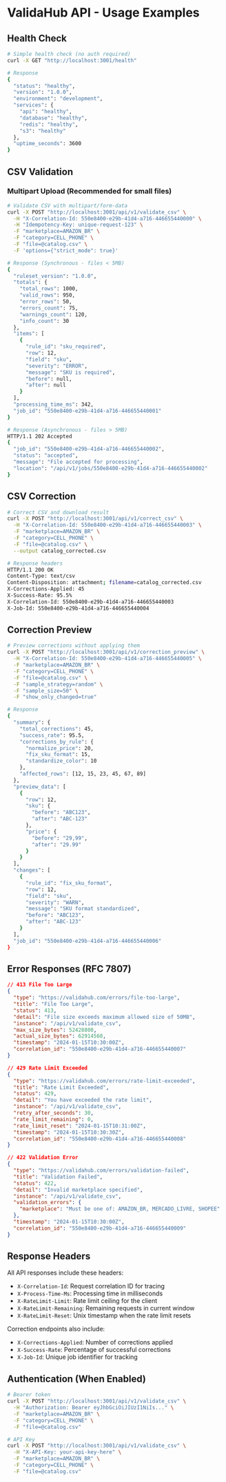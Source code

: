 # ValidaHub API - Usage Examples

## Health Check

```bash
# Simple health check (no auth required)
curl -X GET "http://localhost:3001/health"

# Response
{
  "status": "healthy",
  "version": "1.0.0",
  "environment": "development",
  "services": {
    "api": "healthy",
    "database": "healthy",
    "redis": "healthy",
    "s3": "healthy"
  },
  "uptime_seconds": 3600
}
```

## CSV Validation

### Multipart Upload (Recommended for small files)

```bash
# Validate CSV with multipart/form-data
curl -X POST "http://localhost:3001/api/v1/validate_csv" \
  -H "X-Correlation-Id: 550e8400-e29b-41d4-a716-446655440000" \
  -H "Idempotency-Key: unique-request-123" \
  -F "marketplace=AMAZON_BR" \
  -F "category=CELL_PHONE" \
  -F "file=@catalog.csv" \
  -F 'options={"strict_mode": true}'

# Response (Synchronous - files < 5MB)
{
  "ruleset_version": "1.0.0",
  "totals": {
    "total_rows": 1000,
    "valid_rows": 950,
    "error_rows": 50,
    "errors_count": 75,
    "warnings_count": 120,
    "info_count": 30
  },
  "items": [
    {
      "rule_id": "sku_required",
      "row": 12,
      "field": "sku",
      "severity": "ERROR",
      "message": "SKU is required",
      "before": null,
      "after": null
    }
  ],
  "processing_time_ms": 342,
  "job_id": "550e8400-e29b-41d4-a716-446655440001"
}

# Response (Asynchronous - files > 5MB)
HTTP/1.1 202 Accepted
{
  "job_id": "550e8400-e29b-41d4-a716-446655440002",
  "status": "accepted",
  "message": "File accepted for processing",
  "location": "/api/v1/jobs/550e8400-e29b-41d4-a716-446655440002"
}
```

## CSV Correction

```bash
# Correct CSV and download result
curl -X POST "http://localhost:3001/api/v1/correct_csv" \
  -H "X-Correlation-Id: 550e8400-e29b-41d4-a716-446655440003" \
  -F "marketplace=AMAZON_BR" \
  -F "category=CELL_PHONE" \
  -F "file=@catalog.csv" \
  --output catalog_corrected.csv

# Response headers
HTTP/1.1 200 OK
Content-Type: text/csv
Content-Disposition: attachment; filename=catalog_corrected.csv
X-Corrections-Applied: 45
X-Success-Rate: 95.5%
X-Correlation-Id: 550e8400-e29b-41d4-a716-446655440003
X-Job-Id: 550e8400-e29b-41d4-a716-446655440004
```

## Correction Preview

```bash
# Preview corrections without applying them
curl -X POST "http://localhost:3001/api/v1/correction_preview" \
  -H "X-Correlation-Id: 550e8400-e29b-41d4-a716-446655440005" \
  -F "marketplace=AMAZON_BR" \
  -F "category=CELL_PHONE" \
  -F "file=@catalog.csv" \
  -F "sample_strategy=random" \
  -F "sample_size=50" \
  -F "show_only_changed=true"

# Response
{
  "summary": {
    "total_corrections": 45,
    "success_rate": 95.5,
    "corrections_by_rule": {
      "normalize_price": 20,
      "fix_sku_format": 15,
      "standardize_color": 10
    },
    "affected_rows": [12, 15, 23, 45, 67, 89]
  },
  "preview_data": [
    {
      "row": 12,
      "sku": {
        "before": "ABC123",
        "after": "ABC-123"
      },
      "price": {
        "before": "29,99",
        "after": "29.99"
      }
    }
  ],
  "changes": [
    {
      "rule_id": "fix_sku_format",
      "row": 12,
      "field": "sku",
      "severity": "WARN",
      "message": "SKU format standardized",
      "before": "ABC123",
      "after": "ABC-123"
    }
  ],
  "job_id": "550e8400-e29b-41d4-a716-446655440006"
}
```

## Error Responses (RFC 7807)

```json
// 413 File Too Large
{
  "type": "https://validahub.com/errors/file-too-large",
  "title": "File Too Large",
  "status": 413,
  "detail": "File size exceeds maximum allowed size of 50MB",
  "instance": "/api/v1/validate_csv",
  "max_size_bytes": 52428800,
  "actual_size_bytes": 62914560,
  "timestamp": "2024-01-15T10:30:00Z",
  "correlation_id": "550e8400-e29b-41d4-a716-446655440007"
}

// 429 Rate Limit Exceeded
{
  "type": "https://validahub.com/errors/rate-limit-exceeded",
  "title": "Rate Limit Exceeded",
  "status": 429,
  "detail": "You have exceeded the rate limit",
  "instance": "/api/v1/validate_csv",
  "retry_after_seconds": 30,
  "rate_limit_remaining": 0,
  "rate_limit_reset": "2024-01-15T10:31:00Z",
  "timestamp": "2024-01-15T10:30:30Z",
  "correlation_id": "550e8400-e29b-41d4-a716-446655440008"
}

// 422 Validation Error
{
  "type": "https://validahub.com/errors/validation-failed",
  "title": "Validation Failed",
  "status": 422,
  "detail": "Invalid marketplace specified",
  "instance": "/api/v1/validate_csv",
  "validation_errors": {
    "marketplace": "Must be one of: AMAZON_BR, MERCADO_LIVRE, SHOPEE"
  },
  "timestamp": "2024-01-15T10:30:00Z",
  "correlation_id": "550e8400-e29b-41d4-a716-446655440009"
}
```

## Response Headers

All API responses include these headers:

- `X-Correlation-Id`: Request correlation ID for tracing
- `X-Process-Time-Ms`: Processing time in milliseconds
- `X-RateLimit-Limit`: Rate limit ceiling for the client
- `X-RateLimit-Remaining`: Remaining requests in current window
- `X-RateLimit-Reset`: Unix timestamp when the rate limit resets

Correction endpoints also include:
- `X-Corrections-Applied`: Number of corrections applied
- `X-Success-Rate`: Percentage of successful corrections
- `X-Job-Id`: Unique job identifier for tracking

## Authentication (When Enabled)

```bash
# Bearer token
curl -X POST "http://localhost:3001/api/v1/validate_csv" \
  -H "Authorization: Bearer eyJhbGciOiJIUzI1NiIs..." \
  -F "marketplace=AMAZON_BR" \
  -F "category=CELL_PHONE" \
  -F "file=@catalog.csv"

# API Key
curl -X POST "http://localhost:3001/api/v1/validate_csv" \
  -H "X-API-Key: your-api-key-here" \
  -F "marketplace=AMAZON_BR" \
  -F "category=CELL_PHONE" \
  -F "file=@catalog.csv"
```